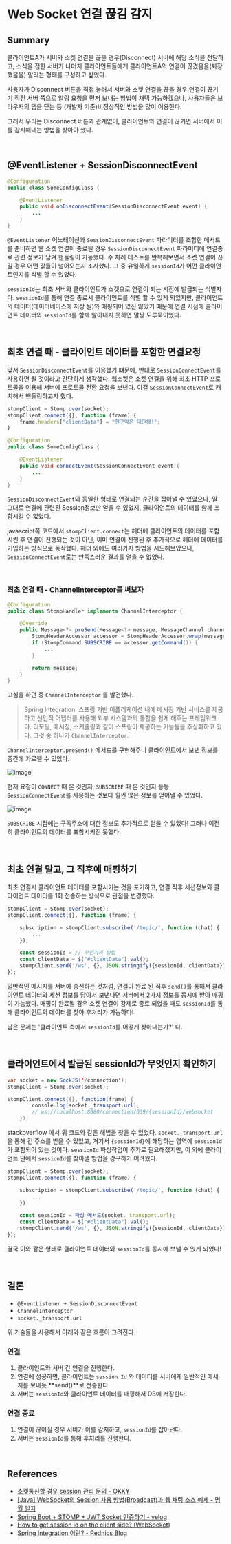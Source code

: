 # Web Socket 연결 끊김 감지

## Summary
클라이언트A가 서버와 소켓 연결을 끊을 경우(Disconnect) 서버에 해당 소식을 전달하고, 소식을 접한 서버가 
나머지 클라이언트들에게 클라이언트A의 연결이 끊겼음을(퇴장했음을) 알리는 형태를 구성하고 싶었다.

사용자가 Disconnect 버튼을 직접 눌러서 서버와 소켓 연결을 끊을 경우 연결이 끊기기 직전 
서버 쪽으로 알림 요청을 먼저 보내는 방법이 채택 가능하겠으나, 사용자들은 브라우저의 탭을 닫는 등 
(개발자 기준)비정상적인 방법을 많이 이용한다.

그래서 우리는 Disconnect 버튼과 관계없이, 클라이언트와 연결이 끊기면 서버에서 이를 감지해내는 방법을 찾아야 했다.

<br>

## @EventListener + SessionDisconnectEvent
```java
@Configuration
public class SomeConfigClass {

    @EventListener
    public void onDisconnectEvent(SessionDisconnectEvent event) {
        ...
    }
}
```

`@EventListener` 어노테이션과 `SessionDisconnectEvent` 파라미터를 조합한 메서드를 준비하면 
웹 소켓 연결이 종료될 경우 `SessionDisconnectEvent` 파라미터에 연결종료 관련 정보가 담겨 핸들링이 가능했다. 수 차례 테스트를 반복해보면서 소켓 연결이 끊길 경우 어떤 값들이 넘어오는지 조사했다. 그 중 유일하게 `sessionId`가 어떤 클라이언트인지를 식별 할 수 있었다.

`sessionId`는 최초 서버와 클라이언트가 소켓으로 연결이 되는 시점에 발급되는 식별자다. 
`sessionId`를 통해 연결 종료시 클라이언트를 식별 할 수 있게 되었지만, 클라이언트의 데이터(데이터베이스에 저장 될)와 매핑되어 있진 않았기 때문에 연결 시점에 클라이언트 데이터와 `sessionId`를 함께 알아내지 못하면 말짱 도루묵이었다. 

<br>

## 최초 연결 때 - 클라이언트 데이터를 포함한 연결요청
앞서 `SessionDisconnectEvent`를 이용했기 떄문에, 반대로 `SessionConnectEvent`를 사용하면 될 것이라고 간단하게 생각했다. 웹소켓은 소켓 연결을 위해 최초 HTTP 프로토콜을 이용해 서버에 프로토콜 전환 요청을 보낸다. 이걸 `SessionConnectEvent`로 캐치해서 핸들링하고자 했다.

```javascript
stompClient = Stomp.over(socket);
stompClient.connect({}, function (frame) {
    frame.headers["clientData"] = "현구막은 대단해!"; 
}
```
```java
@Configuration
public class SomeConfigClass {

    @EventListener
    public void connectEvent(SessionConnectEvent event){
        ...
    }
}
```

`SessionDisconnectEvent`와 동일한 형태로 연결되는 순간을 잡아낼 수 있었으나, 말 그대로 
연결에 관련된 Session정보만 얻을 수 있었지, 클라이언트의 데이터를 함께 포함시킬 수 없었다.

javascript쪽 코드에서 `stompClient.connect`는 헤더에 클라이언트의 데이터를 포함시킨 후 연결이 진행되는 것이 아닌, 이미 연결이 진행된 후 추가적으로 헤더에 데이터를 기입하는 방식으로 동작했다.
헤더 외에도 여러가지 방법을 시도해보았으나, `SessionConnectEvent`로는 만족스러운 결과를 얻을 수 없었다.

<br>

### 최초 연결 때 - ChannelInterceptor를 써보자

```java
@Configuration
public class StompHandler implements ChannelInterceptor {

    @Override
    public Message<?> preSend(Message<?> message, MessageChannel channel) {
        StompHeaderAccessor accessor = StompHeaderAccessor.wrap(message);
        if (StompCommand.SUBSCRIBE == accessor.getCommand()) {
            ...
        }

        return message;
    }
}
```

고심을 하던 중 `ChannelInterceptor` 를 발견했다. 

> Spring Integration. 스프링 기반 어플리케이션 내에 메시징 기반 서비스를 제공하고 선언적 어댑터를 사용해 외부 시스템과의 통합을 쉽게 해주는 프레임워크다. 리모팅, 메시징, 스케줄링과 같이 스프링이 제공하는 기능들을 추상화하고 있다. 그것 중 하나가 `ChannelInterceptor`.

`ChannelInterceptor.preSend()` 메서드를 구현해주니 클라이언트에서 보낸 정보를 중간에 가로챌 수 있었다.

![image](https://user-images.githubusercontent.com/43930419/125774991-276ee14c-77e0-4d78-b5e1-49d28a9618c8.png)

현재 요청이 `CONNECT` 때 온 것인지, `SUBSCRIBE` 때 온 것인지 등등 
`SessionConnectEvent`를 사용하는 것보다 훨씬 많은 정보를 얻어낼 수 있었다.

![image](https://user-images.githubusercontent.com/43930419/125775258-34db6fac-ef67-44fa-acb7-fa53da9a62a1.png)

`SUBSCRIBE` 시점에는 구독주소에 대한 정보도 추가적으로 얻을 수 있었다! 그러나 
여전히 클라이언트의 데이터를 포함시키진 못했다.

<br>

## 최초 연결 말고, 그 직후에 매핑하기
최초 연결시 클라이언트 데이터를 포함시키는 것을 포기하고, 연결 직후 세션정보와 클라이언트 데이터를 1회 전송하는 방식으로 관점을 변경했다.

```js
stompClient = Stomp.over(socket);
stompClient.connect({}, function (frame) {

    subscription = stompClient.subscribe('/topic/', function (chat) {
        ...
    });

    const sessionId = // 무언가의 방법
    const clientData = $("#clientData").val();
    stompClient.send('/ws', {}, JSON.stringify({sessionId, clientData}));
});
```

일반적인 메시지를 서버에 송신하는 것처럼, 연결이 완료 된 직후 `send()`를 통해서 클라이언트 데이터와 세션 정보를 담아서 보낸다면 서버에서 2가지 정보를 동시에 받아 매핑이 가능했다. 매핑이 완료될 경우 
소켓 연결이 강제로 종료 되었을 때도 `sessionId`를 통해 클라이언트의 데이터를 찾아 후처리가 가능하다!

남은 문제는 '클라이언트 측에서 `sessionId`를 어떻게 찾아내는가?' 다.

<br>

## 클라이언트에서 발급된 sessionId가 무엇인지 확인하기
```java
var socket = new SockJS('/connection');
stompClient = Stomp.over(socket);

stompClient.connect({}, function(frame) {
        console.log(socket._transport.url); 
        // ws://localhost:8080/connection/039/{sessionId}/websocket
    });
```
stackoverflow 에서 위 코드와 같은 해법을 찾을 수 있었다. `socket._transport.url` 을 통해 
긴 주소를 받을 수 있었고, 거기서 `{sessionId}`에 해당하는 영역에 `sessionId`가 포함되어 있는 것이다. `sessionId` 파싱작업이 추가로 필요해졌지만, 이 외에 클라이언트 단에서 `sessionId`를 찾아낼 방법을 강구하기 어려웠다.

```js
stompClient = Stomp.over(socket);
stompClient.connect({}, function (frame) {

    subscription = stompClient.subscribe('/topic/', function (chat) {
        ...
    });

    const sessionId = 파싱_메서드(socket._transport.url);
    const clientData = $("#clientData").val();
    stompClient.send('/ws', {}, JSON.stringify({sessionId, clientData}));
});
```

결국 이와 같은 형태로 클라이언트 데이터와 `sessionId`를 동시에 보낼 수 있게 되었다!

<br>

## 결론

- `@EventListener + SessionDisconnectEvent`
- `ChannelInterceptor`
- `socket._transport.url`

위 기술들을 사용해서 아래와 같은 흐름이 그려진다.

### 연결
1. 클라이언트와 서버 간 연결을 진행한다. 
3. 연결에 성공하면, 클라이언트는 `session Id` 와 데이터를 서버에게 일반적인 메세지를 보내듯 **send()**로 전송한다.
4. 서버는 `sessionId`와 클라이언트 데이터를 매핑해서 DB에 저장한다.

### 연결 종료
1. 연결이 끊어질 경우 서버가 이를 감지하고, `sessionId`를 잡아낸다.
2. 서버는 `sessionId`를 통해 후처리를 진행한다.

<br>

## References
- [소켓통신할 경우 session 관리 문의 - OKKY](https://okky.kr/article/283384)
- [[Java] WebSocket의 Session 사용 방법(Broadcast)과 웹 채팅 소스 예제 - 명월 일지](https://nowonbun.tistory.com/286)
- [Spring Boot + STOMP + JWT Socket 인증하기 - velog](https://velog.io/@tlatldms/Spring-Boot-STOMP-JWT-Socket-%EC%9D%B8%EC%A6%9D%ED%95%98%EA%B8%B0#handshakeinterceptor-vs-channelinterceptor)
- [How to get session id on the client side? (WebSocket)](https://stackoverflow.com/questions/28009764/how-to-get-session-id-on-the-client-side-websocket)
- [Spring Integration 이란? - Rednics Blog](https://springsource.tistory.com/47)